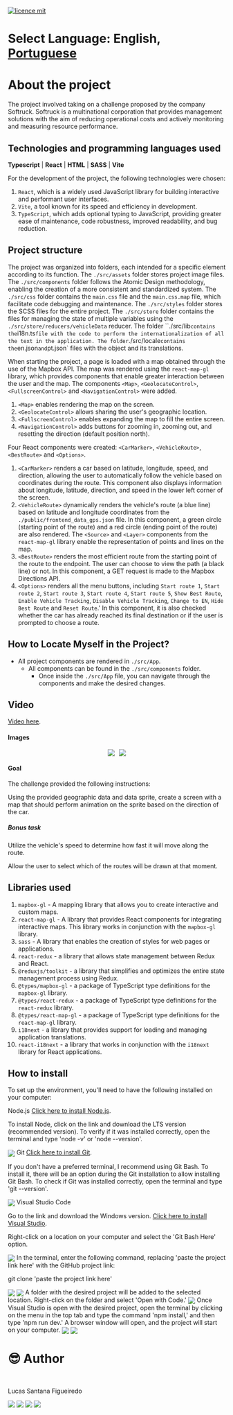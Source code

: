 [![licence mit](https://img.shields.io/badge/licence-MIT-blue.svg)](./LICENSE)

# Select Language: **English**, [Portuguese](https://github.com/santanafx/frontend-3d-car/blob/main/README-pt.md)

# About the project

The project involved taking on a challenge proposed by the company Softruck. Softruck is a multinational corporation that provides management solutions with the aim of reducing operational costs and actively monitoring and measuring resource performance.

## Technologies and programming languages used

**Typescript** | **React** | **HTML** | **SASS** | **Vite**

For the development of the project, the following technologies were chosen:

1. `React`, which is a widely used JavaScript library for building interactive and performant user interfaces.
2. `Vite`, a tool known for its speed and efficiency in development.
3. `TypeScript`, which adds optional typing to JavaScript, providing greater ease of maintenance, code robustness, improved readability, and bug reduction.

## Project structure

The project was organized into folders, each intended for a specific element according to its function. The `./src/assets` folder stores project image files. The `./src/components` folder follows the Atomic Design methodology, enabling the creation of a more consistent and standardized system. The `./src/css` folder contains the `main.css` file and the `main.css.map` file, which facilitate code debugging and maintenance. The `./src/styles` folder stores the SCSS files for the entire project. The `./src/store` folder contains the files for managing the state of multiple variables using the `./src/store/reducers/vehicleData` reducer. The folder ``./src/lib` contains the `i18n.ts` file with the code to perform the internationalization of all the text in the application. The folder `./src/locale` contains the `en.json` and `pt.json` files with the object and its translations.

When starting the project, a page is loaded with a map obtained through the use of the Mapbox API. The map was rendered using the `react-map-gl` library, which provides components that enable greater interaction between the user and the map. The components `<Map>`, `<GeolocateControl>`, `<FullscreenControl>` and `<NavigationControl>` were added.

1. `<Map>` enables rendering the map on the screen.
2. `<GeolocateControl>` allows sharing the user's geographic location.
3. `<FullscreenControl>` enables expanding the map to fill the entire screen.
4. `<NavigationControl>` adds buttons for zooming in, zooming out, and resetting the direction (default position north).

Four React components were created: `<CarMarker>`, `<VehicleRoute>`, `<BestRoute>` and `<Options>`.

1. `<CarMarker>` renders a car based on latitude, longitude, speed, and direction, allowing the user to automatically follow the vehicle based on coordinates during the route. This component also displays information about longitude, latitude, direction, and speed in the lower left corner of the screen.
2. `<VehicleRoute>` dynamically renders the vehicle's route (a blue line) based on latitude and longitude coordinates from the `./public/frontend_data_gps.json` file. In this component, a green circle (starting point of the route) and a red circle (ending point of the route) are also rendered. The `<Source>` and `<Layer>` components from the `react-map-gl` library enable the representation of points and lines on the map.
3. `<BestRoute>` renders the most efficient route from the starting point of the route to the endpoint. The user can choose to view the path (a black line) or not. In this component, a GET request is made to the Mapbox Directions API.
4. `<Options>` renders all the menu buttons, including `Start route 1`, `Start route 2`, `Start route 3`, `Start route 4`, `Start route 5`, `Show Best Route`, `Enable Vehicle Tracking`, `Disable Vehicle Tracking`, `Change to EN`, `Hide Best Route` and `Reset Route`.' In this component, it is also checked whether the car has already reached its final destination or if the user is prompted to choose a route.

## How to Locate Myself in the Project?

- All project components are rendered in `./src/App`.
  - All components can be found in the `./src/components` folder.
    - Once inside the `./src/App` file, you can navigate through the components and make the desired changes.

## Video

<a href="https://www.youtube.com/watch?v=N2NJWaQwgFk">Video here</a>.

#### Images

<div style="display: flex; justify-content: center;">
  <img src='./public/images/readme/img1.png' style="margin-right: 10px;">
  <img src='./public/images/readme/img2.png'>
</div>

#### Goal

The challenge provided the following instructions:

Using the provided geographic data and data sprite, create a screen with a map that should perform animation on the sprite based on the direction of the car.

##### Bonus task

Utilize the vehicle's speed to determine how fast it will move along the route.

Allow the user to select which of the routes will be drawn at that moment.

## Libraries used

1. `mapbox-gl` - A mapping library that allows you to create interactive and custom maps.
2. `react-map-gl` - A library that provides React components for integrating interactive maps. This library works in conjunction with the `mapbox-gl` library.
3. `sass` - A library that enables the creation of styles for web pages or applications.
4. `react-redux` - a library that allows state management between Redux and React.
5. `@reduxjs/toolkit` - a library that simplifies and optimizes the entire state management process using Redux.
6. `@types/mapbox-gl` - a package of TypeScript type definitions for the `mapbox-gl` library.
7. `@types/react-redux` - a package of TypeScript type definitions for the `react-redux` library.
8. `@types/react-map-gl` - a package of TypeScript type definitions for the `react-map-gl` library.
9. `i18next` - a library that provides support for loading and managing application translations.
10. `react-i18next` - a library that works in conjunction with the `i18next` library for React applications.

## How to install

To set up the environment, you'll need to have the following installed on your computer:

Node.js
<a href="https://nodejs.org/">Click here to install Node.js</a>.

To install Node, click on the link and download the LTS version (recommended version).
To verify if it was installed correctly, open the terminal and type 'node -v' or 'node --version'.

<img align="center" src='./public/images/readme/instrucao-node.png'>
Git
<a href="https://git-scm.com/download">Click here to install Git</a>.

If you don't have a preferred terminal, I recommend using Git Bash. To install it, there will be an option during the Git installation to allow installing Git Bash.
To check if Git was installed correctly, open the terminal and type 'git --version'.

<img align="center" src='./public/images/readme/instrucao-git.png'>
Visual Studio Code

Go to the link and download the Windows version.
<a href="https://code.visualstudio.com/download">Click here to install Visual Studio</a>.

Right-click on a location on your computer and select the 'Git Bash Here' option.

<img align="center" src='./public/images/readme/instrucao-gitBashHere.png'>
In the terminal, enter the following command, replacing 'paste the project link here' with the GitHub project link:

git clone 'paste the project link here'

<img align="center" src='./public/images/readme/instrucao-clone.png'>
<img align="center" src='./public/images/readme/instrucao-gitClone.png'>
A folder with the desired project will be added to the selected location.
Right-click on the folder and select 'Open with Code.'

<img align="center" src='./public/images/readme/instrucao-abrirCode.png'>
Once Visual Studio is open with the desired project, open the terminal by clicking on the menu in the top tab and type the command 'npm install,' and then type 'npm run dev.' A browser window will open, and the project will start on your computer.

<img align="center" src='./public/images/readme/instrucao-terminal.png'>
<img align="center" src='./public/images/readme/instrucao-npm.png'>
<br />

# :sunglasses: Author <a name="id07"></a>

<br />

Lucas Santana Figueiredo

<div>
 <a href="https://discordapp.com/users/254746660549296128" target="_blank"><img src="https://img.shields.io/badge/Discord-7289DA?style=for-the-badge&logo=discord&logoColor=white" target="_blank"></a>
  <a href = "mailto:santanafx@hotmail.com"><img src="https://img.shields.io/badge/-Gmail-%23333?style=for-the-badge&logo=gmail&logoColor=white" target="_blank"></a>
  <a href="https://www.linkedin.com/in/lucas-santana-figueiredo/" target="_blank"><img src="https://img.shields.io/badge/-LinkedIn-%230077B5?style=for-the-badge&logo=linkedin&logoColor=white" target="_blank"></a>
  <a href="https://wa.me/5531997915854" target="_blank"><img src=https://img.shields.io/badge/WhatsApp-25D366?style=for-the-badge&logo=whatsapp&logoColor=white></a>
</div>
